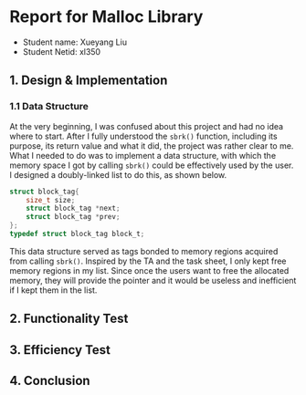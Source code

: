 # Report for Malloc Library

- Student name: Xueyang Liu
- Student Netid: xl350

## 1. Design & Implementation

### 1.1 Data Structure

At the very beginning, I was confused about this project and had no idea where to start. After I fully understood the `sbrk()` function, including its purpose, its return value and what it did, the project was rather clear to me. What I needed to do was to implement a data structure, with which the memory space I got by calling `sbrk()` could be effectively used by the user. I designed a doubly-linked list to do this, as shown below.

```C
struct block_tag{
    size_t size;
    struct block_tag *next;
    struct block_tag *prev;
};
typedef struct block_tag block_t;
```

This data structure served as tags bonded to memory regions acquired from calling `sbrk()`. Inspired by the TA and the task sheet, I only kept free memory regions in my list. Since once the users want to free the allocated memory, they will provide the pointer and it would be useless and inefficient if I kept them in the list. 

## 2. Functionality Test

## 3. Efficiency Test

## 4. Conclusion

